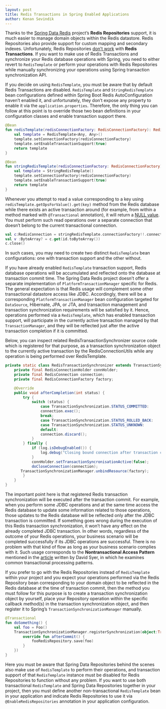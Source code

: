 ```yaml
---
layout: post
title: Redis Transactions in Spring Enabled Applications
author: Kenan Sevindik
---
```


Thanks to the [Spring Data Redis](https://docs.spring.io/spring-data/redis/docs/current/reference/html/#reference) project’s **Redis Repositories** support, it is much easier to manage domain objects 
within the Redis datastore. Redis Repositories also provide support for custom mapping and secondary indexes. Unfortunately,
Redis Repositories [don’t work](https://docs.spring.io/spring-data/redis/docs/current/reference/html/#redis.repositories) with **Redis Transactions**. If you want to make use of Redis Transactions and synchronize 
your Redis database operations with Spring, you need to either revert to `RedisTemplate` or perform your operations with 
Redis Repositories while manually synchronizing your operations using Spring transaction synchronization API.

If you decide on using `RedisTemplate`, you must be aware that by default Redis Transactions are disabled. `RedisTemplate` 
and `StringRedisTemplate` bean configurations defined within Spring Boot Redis AutoConfiguration haven’t enabled it, and 
unfortunately, they don’t expose any property to enable it via the `application.properties`. Therefore, the only thing 
you can follow at this point is to override those two bean definitions in your configuration classes and enable transaction 
support there.  

```kotlin
@Bean
fun redisTemplate(redisConnectionFactory: RedisConnectionFactory): RedisTemplate<Any, Any> {
    val template = RedisTemplate<Any, Any>()
    template.setConnectionFactory(redisConnectionFactory)
    template.setEnableTransactionSupport(true)
    return template
}

@Bean
fun stringRedisTemplate(redisConnectionFactory: RedisConnectionFactory): StringRedisTemplate {
    val template = StringRedisTemplate()
    template.setConnectionFactory(redisConnectionFactory)
    template.setEnableTransactionSupport(true)
    return template
}
```

Whenever you attempt to read a value corresponding to a key using `redisTemplate.getOpsForValue().get(key)` method from 
the Redis database while there exists an active transaction around (for example, from within a method marked with 
`@Transactional` annotation), it will return a [NULL value](https://docs.spring.io/spring-data/data-redis/docs/current/api/org/springframework/data/redis/core/ValueOperations.html#get-java.lang.Object-). You must perform such read operations over a separate 
connection that doesn’t belong to the current transactional connection.  

```kotlin
val c:RedisConnection = stringRedisTemplate.connectionFactory!!.connection
val v :ByteArray? = c.get(id.toByteArray())
c.close()
```

In such cases, you may need to create two distinct `RedisTemplate` bean configurations: one with transaction support and 
the other without.

If you have already enabled `RedisTemplate` transaction support, Redis database operations will be accumulated and reflected 
onto the database at transaction commit time. The Spring Data Redis project doesn’t offer a separate implementation of 
`PlatformTransactionManager` specific for Redis. The general expectation is that Redis usage will complement some other 
transactional datastore access like JDBC. Accordingly, there will be a corresponding `PlatformTransactionManager` bean 
configuration targeted for `DataSource`, Hibernate, JPA, or JTA, and transaction management and transaction synchronization 
requirements will be satisfied by it. Hence, operations performed via a `RedisTemplate`, which has enabled transaction 
support, will participate in the currently active transaction managed by that `TransactionManager`, and they will be 
reflected just after the active transaction completion if it is committed.  

Below, you can inspect related RedisTransactionSynchronizer source code which is registered for that purpose, as a 
transaction synchronization object to the currently active transaction by the RedisConnectionUtils while any operation is 
being performed over RedisTemplate.

```java
private static class RedisTransactionSynchronizer extends TransactionSynchronizationAdapter {
    private final RedisConnectionHolder connHolder;
    private final RedisConnection connection;
    private final RedisConnectionFactory factory;

    @Override
    public void afterCompletion(int status) {
        try {
            switch (status) {
                case TransactionSynchronization.STATUS_COMMITTED:                                
                connection.exec();
                break;
                case TransactionSynchronization.STATUS_ROLLED_BACK:
                case TransactionSynchronization.STATUS_UNKNOWN:
                default:
                connection.discard();
            }
        } finally {
            if (log.isDebugEnabled()) {
                log.debug("Closing bound connection after transaction completed with " + status);
            }                    
            connHolder.setTransactionSyncronisationActive(false);
            doCloseConnection(connection);                    
       TransactionSynchronizationManager.unbindResource(factory);
        }
    }
}
```

The important point here is that registered Redis transaction synchronization will be executed after the transaction commit. 
For example, when you perform some JDBC operations and at the same time access the Redis database to update some information 
related to those operations, those updates to the Redis database will be reflected only after the JDBC transaction is 
committed. If something goes wrong during the execution of this Redis transaction synchronization, it won’t have any effect 
on the already completed JDBC transaction. In other words, regardless of the outcome of your Redis operations, your business 
scenario will be completed successfully if its JDBC operations are successful. There is no problem with that kind of flow 
as long as your business scenario complies with it. Such usage corresponds to the **Nontransactional Access Pattern** 
mentioned in the [article](https://www.infoworld.com/article/2077963/distributed-transactions-in-spring--with-and-without-xa.html?nsdr=true&page=3) written by David Syer, in which he examines common transactional processing patterns.

If you prefer to go with the Redis Repositories instead of `RedisTemplate` within your project and you expect your 
operations performed via the Redis Repository bean corresponding to your domain object to be reflected in the Redis 
database at the time of transaction commit, then the method you must follow for this purpose is to create a transaction 
synchronization object by yourself, place your Repository operation within the specific callback method(s) in the 
transaction synchronization object, and then register it to Spring’s `TransactionSynchronizationManager` manually.  

```kotlin
@Transactional
fun doSomething() {
    val foo = Foo()
    TransactionSynchronizationManager.registerSynchronization(object:TransactionSynchronizationAdapter(){
        override fun afterCommit() {
            fooRedisRepository.save(foo)
        }
    })
}
```

Here you must be aware that Spring Data Repositories behind the scenes also make use of `RedisTemplate` to perform their 
operations, and transaction support of that `RedisTemplate` instance must be disabled for Redis Repositories to function 
without any problem. If you want to use both transactional `RedisTemplate` and Spring Data Repositories together in your 
project, then you must define another non-transactional `RedisTemplate` bean in your application and indicate Redis 
Repositories to use it via `@EnableRedisRepositories` annotation in your application configuration.
